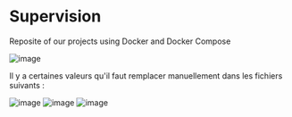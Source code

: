 # Supervision
Reposite of our projects using Docker and Docker Compose

![image](https://github.com/user-attachments/assets/bc00048a-0a29-48d3-ac04-cf150b1fcceb)

Il y a certaines valeurs qu'il faut remplacer manuellement dans les fichiers suivants :

![image](https://github.com/user-attachments/assets/3b6e6fd6-e764-4099-9e33-52a71b116c0a)
![image](https://github.com/user-attachments/assets/cf2c0bd9-1967-40a3-bcbc-b25787b3bb70)
![image](https://github.com/user-attachments/assets/0e9049c8-4749-4b7b-b4e4-85c9887fafeb)

